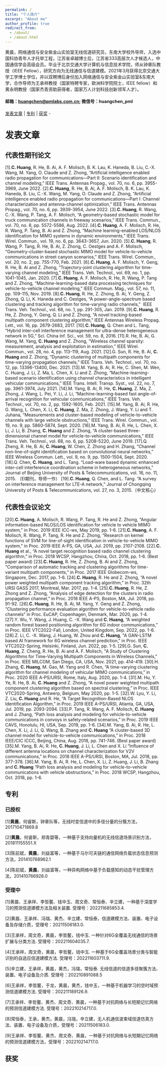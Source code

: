 ```yaml
---
permalink: /
title: "个人简介"
excerpt: "About me"
author_profile: true
redirect_from: 
  - /about/
  - /about.html
---
```


黄晨，网络通信与安全紫金山实验室无线信道研究员，东南大学校外导师，入选中国科协青年人才托举工程，江苏省卓越博士后，江苏省333高层次人才候选人，中国通信学会高级会员。毕业于北京交通大学计算机与信息技术学院，师从钟章队教授（IEEE Fellow），研究方向为无线通信与信道建模。2021年3月获得北京交通大学工学博士学位，并以双聘博后身份加入网络通信与安全紫金山实验室&东南大学，合作导师为王承祥教授（国家特聘专家，欧洲科学院院士，IEEE fellow）和黄永明教授（国家杰青资助获得者，国家万人计划科技创新领军人才）。

#### 邮箱：huangchen@pmlabs.com.cn; 微信号：huangchen_pml

[发表文章](#jump1) \| [专利](#jump2) \| [获奖](#jump3) -


# <span id="jump1">发表文章</span>
## 代表性期刊论文
[1].**C. Huang**, R. He, B. Ai, A. F. Molisch, B. K. Lau, K. Haneda, B. Liu, C.-X. Wang, M. Yang, O. Claude and Z. Zhong, “Artificial intelligence enabled radio propagation for communications—Part II: Scenario identification and channel modeling,” IEEE Trans. Antennas Propag., vol. 70, no. 6, pp. 3955-3969, June 2022.
[2].**C. Huang**, R. He, B. Ai, A. F. Molisch, B. K. Lau, K. Haneda, B. Liu, C.-X. Wang, M. Yang, O. Claude and Z. Zhong, “Artificial intelligence enabled radio propagation for communications—Part I: Channel characterization and antenna-channel optimization,” IEEE Trans. Antennas Propag., vol. 70, no. 6, pp. 3939-3954, June 2022.
[3].**C. Huang**, R. Wang, C.-X. Wang, P. Tang, A. F. Molisch, “A geometry-based stochastic model for truck communication channels in freeway scenarios,” IEEE Trans. Commun.,  vol. 70, no. 8, pp. 5572-5586, Aug. 2022.
[4].**C. Huang**, A. F. Molisch, R. He, R. Wang, P. Tang, B. Ai and Z. Zhong, “Machine learning-enabled LOS/NLOS identification for MIMO systems in dynamic environments,” IEEE Trans. Wirel. Commun., vol. 19, no. 6, pp. 3643-3657, Jun. 2020.
[5].**C. Huang**, R. Wang, P. Tang, R. He, B. Ai, Z. Zhong, C. Oestges and A. F. Molisch, "Geometry-cluster-based stochastic MIMO model for vehicle-to-vehicle communications in street canyon scenarios,” IEEE Trans. Wirel. Commun., vol. 20, no. 2, pp. 755-770, Feb. 2021.
[6].**C. Huang**, A. F. Molisch, Y. Geng, R. He, B. Ai and Z. Zhong, “Trajectory-joint clustering algorithm for time-varying channel modeling,” IEEE Trans. Veh. Technol., vol. 69, no. 1, pp. 1041-1045, Jan. 2020.
[7].**C. Huang**, A. F. Molisch, R. He, R. Wang, P. Tang and Z. Zhong, “Machine-learning-based data processing techniques for vehicle-to-vehicle channel modeling,” IEEE Commun. Mag., vol. 57, no. 11, pp. 109-115, Nov. 2019.
[8].**C. Huang**, R. He, Z. Zhong, B. Ai, Y. Geng, Z. Zhong, Q. Li, K. Haneda and C. Oestges, “A power-angle-spectrum based clustering and tracking algorithm for time-varying radio channels,”  IEEE Trans. Veh. Technol., vol. 68, no. 1, pp. 291-305, Jan. 2019.
[9].**C. Huang**, R. He, Z. Zhong, Y. Geng, Q. Li and Z. Zhong, “A novel tracking-based multipath component clustering algorithm,” IEEE Antennas Wireless Propag. Lett., vol. 16, pp. 2679-2683, 2017.
[10].**C. Huang**, Q. Chen and L. Tang, “Hybrid inter-cell interference management for ultra-dense heterogeneous network in 5G,” Sci. China Inf. Sci., vol. 59, no. 8, 2016.
[11].R. He, B. Ai, G. Wang, M. Yang, **C. Huang** and Z. Zhong, “Wireless channel sparsity: measurement, analysis and exploitation in estimation,” IEEE Wirel. Commun., vol. 28, no. 4, pp. 113-119, Aug. 2021.
[12].G. Sun, R. He, B. Ai, **C. Huang** and Z. Zhong, “Dynamic clustering of multipath components for time-varying propagation channels,” IEEE Trans. Veh. Technol., vol. 70, no. 12, pp. 13396-13400, Dec. 2021.
[13].M. Yang, B. Ai, R. He, C. Shen, M. Wen, C. Huang, J. Li, Z. Ma, L. Chen, X. Li and Z. Zhong, “Machine-learning-based scenario identification using channel characteristics in intelligent vehicular communications,” IEEE Trans. Intell. Transp. Syst., vol. 22, no. 7, pp. 3961-3974, July 2021.
[14].M. Yang, B. Ai, R. He, **C. Huang**, Z. Ma, Z. Zhong, J. Wang, L. Pei, Y. Li, J. Li, “Machine-learning-based fast angle-of-arrival recognition for vehicular communications,” IEEE Trans. Veh. Technol., vol. 70, no. 2, pp. 1592-1605, Feb. 2021.
[15].M. Yang, B. Ai, R. He, G. Wang, L. Chen, X. Li, **C. Huang**, Z. Ma, Z. Zhong, J. Wang, Y. Li and T. Juhana, “Measurements and cluster-based modeling of vehicle-to-vehicle channels with large vehicle obstructions,” IEEE Trans. Wirel. Commun., vol. 19, no. 9, pp. 5860-5874, Sept. 2020.
[16].M. Yang, B. Ai, R. He, L. Chen, X. Li, J. Li, B. Zhang, **C. Huang** and Z. Zhong, “A cluster-based three-dimensional channel model for vehicle-to-vehicle communications,” IEEE Trans. Veh. Technol., vol. 68, no. 6, pp. 5208-5220, June 2019.
[17].Q. Zheng, R. He, B. Ai, **C. Huang**, W. Chen, Z. Zhong and H. Zhang, “Channel non-line-of-sight identification based on convolutional neural networks,” IEEE Wireless Commun. Lett., vol. 9, no. 9, pp. 1500-1504, Sept. 2020.
[18].Q. Chen, **C. Huang**, and L. Tang. “Load-ware based dynamic enhanced inter-cell interference coordination scheme in heterogeneous networks,” Journal of Beijing University of Posts & Telecommunications, vol. 16, no. 11, 2015. （EI期刊，导师一作）
[19].**C. Huang**, Q. Chen, and L. Tang. “A survey on interference management for LTE-A network,” Journal of Chongqing University of Posts & Telecommunications, vol. 27, no. 3, 2015.（中文核心）

## 代表性会议论文
[20].**C. Huang**, A. Molisch, R. Wang, P. Tang, R. He and Z. Zhong, “Angular information-based NLOS/LOS identification for vehicle to vehicle MIMO system,” in Proc. 2019 IEEE ICC-ws, May 2019, pp. 1-6. 
[21].**C. Huang**, A. F. Molisch, R. Wang, P. Tang, R. He and Z. Zhong, “Research on kernel functions of SVM for line-of-sight identification in vehicle-to-vehicle MIMO system,” in Proc. 2019 IEEE A-PS, GA, USA, Jul. 2019, pp. 2107-2108.
[22].**C. Huang** et al., “A novel target recognition based radio channel clustering algorithm,” in Proc. 2018 WCSP, Hangzhou, China, Oct. 2018, pp. 1-6. (Best paper award) 
[23].**C. Huang**, R. He, Z. Zhong, B. Ai and Z. Zhong, “Comparison of automatic tracking and clustering algorithms for time-variant multipath components,” in Proc. 2017 IEEE Globecom-ws, Singapore, Dec. 2017, pp. 1-6. 
[24].**C. Huang**, R. He and Z. Zhong, “A novel power weighted multipath component tracking algorithm,” in Proc. 32th URSI GASS 2017, Montreal, Mar. 2017, pp. 1-4.
[25].**C. Huang**, R. He, Z. Zhong and Z. Zhong, “Analysis of edge detection for the clusters in radio propagation channel,” in Proc. 2018 IEEE A-PS, Boston, MA, Jul. 2018, pp. 91-92.
[26].**C. Huang**, R. He, B. Ai, M. Yang, Y. Geng and Z. Zhong, “Clustering performance evaluation algorithm for vehicle-to-vehicle radio channels” in Proc. EuCAP, Copenhagen, Denmark, Mar. 2020, pp. 1-4.
[27].Y. Wu, Y. Wang, J. Huang, C. -X. Wang and **C. Huang**, “A weighted random forest based positioning algorithm for 6G indoor communications,” in Proc. IEEE VTC2022-Fall, London, United Kingdom, Sep. 2022, pp. 1-6.
[28].Z. Li, C. -X. Wang, J. Huang, W. Zhou and **C. Huang**, "A GAN-LSTM based AI framework for 6G wireless channel prediction," in Proc. IEEE VTC2022-Spring, Helsinki, Finland, Jun. 2022, pp. 1-5.
[29].G. Sun, **C. Huang**, Z. Cheng, R. He, B. Ai and A. F. Molisch, "A Study of Clustering Algorithms for Time-Varying Multipath Components in Wireless Channels," in Proc. IEEE MILCOM, San Diego, CA, USA, Nov. 2021, pp. 414-419.
[30].H. Zhang, **C. Huang**, M. Gao, M. Yang and R. Chen, “A time-varying clustering algorithm for channel modeling of vehicular MIMO communications,” in Proc. 2020 IEEE A-PS/URSI, Rome, Italy, Aug. 2020, pp. 1-4.
[31].M. Hu, Y. Ye, R. He, B. Ai, **C. Huang** and Z. Zhong, “A novel power weighted multipath component clustering algorithm based on spectral clustering,” in Proc. IEEE VTC2020-Spring, Antwerp, Belgium, May 2020, pp. 1-5.
[32].W. Lyu, Y. Li, Z. Liu, **C. Huang** and R. He, “A Target Recognition-Based NLOS Identification Algorithm,” in Proc. 2019 IEEE A-PS/URSI, Atlanta, GA, USA, Jul. 2019, pp. 2093-2094.
[33].P. Tang, R. Wang, A. F. Molisch, **C. Huang** and J. Zhang, “Path loss analysis and modeling for vehicle-to-vehicle communications in convoys in safety-related scenarios,” in Proc. 2019 IEEE CAVS, Honolulu, HI, USA, Sep. 2019, pp. 1-6.
[34].M. Yang, B. Ai, R. He, L. Chen, X. Li, J. Li, Q. Wang, B. Zhang and **C. Huang** “A cluster-based 3D channel model for vehicle-to-vehicle communications,” in Proc. 2018 IEEE/CIC ICCC, Beijing, China, Aug. 2018, pp. 741-746. (Best paper award) 
[35].M. Yang, B. Ai, R. He, **C. Huang**, J. Li, L. Chen and X. Li “Influence of different antenna locations on channel characterization for V2V communications,” in Proc. 2018 IEEE A-PS/URSI, Boston, MA, Jul. 2018, pp. 377-378.
[36].M. Yang, B. Ai, R. He, L. Chen, X. Li, Z. Huang, J. Li, B. Zhang and **C. Huang** “Path loss analysis and modeling for vehicle-to-vehicle communications with vehicle obstructions,” in Proc. 2018 WCSP, Hangzhou, Oct. 2018, pp. 1-6.

## <span id="jump2">专利</span>
### 已授权
[1]**黄晨**，何睿斯，钟章队等，无线时变信道中的多径分量的分簇方法，201710471869.8

[2]**黄晨**，何睿斯，郑青碧等，一种基于支持向量机的无线信道场景识别方法，201811155551.X

[3]陈前斌，**黄晨**，刘益富等，一种基于马尔可夫链的通信网络负载状态信息预测方法，201410768962.1

[4]陈前斌，**黄晨**，刘益富等，一种异构网络中基于负载感知的动态干扰管理方法，201410766928.0

### 受理中
[1]黄晨、王承祥、李哲鳌、钱中玉、周文奇、常恒泰、辛立建，一种基于深度学习的预测信道建模方法及相关装置. 受理号：202211685853.4.

[2]黄晨、王承祥、冯瑞、黄杰、辛立建、常恒泰，信道建模方法、装置、电子设备及存储介质，受理号：20211506183.0.

[3]王承祥，周文奇，黄晨，李哲鳌，钱中玉. 一种针对6G全覆盖无线通信的场景扩展与分类方法. 受理号：202211604035.7.

[4]王承祥，周文奇，黄晨，李哲鳌，钱中玉. 一种基于6G全覆盖场景分类与智能识别的自适应信道建模方法. 受理号：202211603711.9.

[5]辛立建，王承祥，黄晨，黄杰，冯瑞，常恒泰. 无线信道的信道多径聚簇方法、装置、电子设备及介质. 受理号：202210891088.5

[6]王承祥，李哲鳌，于龙，黄晨，黄杰，钱中玉，一种基于机器学习的空时域预测信道建模方法. 受理号：202211189126.9.

[7]王承祥、李哲鳌、黄杰、周文奇、黄晨，一种基于对抗网络与长短期记忆网络的预测信道建模方法. 受理号：202210214717.0.

[8]常恒泰，王承，黄杰，黄晨，冯瑞，辛立建，无人机通信波束域信道仿真方法、装置、电子设备及介质，受理号：20211506183.0.

[9]王承祥、李哲鳌、黄杰、周文奇、黄晨，一种基于对抗网络与长短期记忆网络的预测信道建模方法，受理号：202210214717.0.

## 获奖
